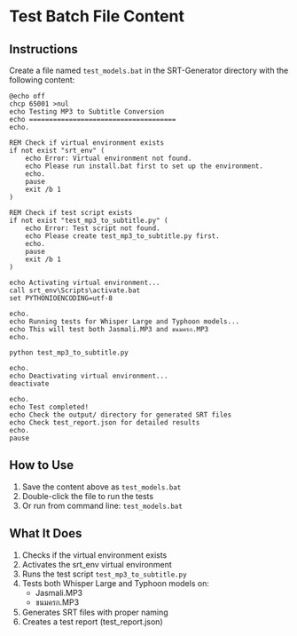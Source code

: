# Test Batch File Content

## Instructions
Create a file named `test_models.bat` in the SRT-Generator directory with the following content:

```batch
@echo off
chcp 65001 >nul
echo Testing MP3 to Subtitle Conversion
echo =====================================
echo.

REM Check if virtual environment exists
if not exist "srt_env" (
    echo Error: Virtual environment not found.
    echo Please run install.bat first to set up the environment.
    echo.
    pause
    exit /b 1
)

REM Check if test script exists
if not exist "test_mp3_to_subtitle.py" (
    echo Error: Test script not found.
    echo Please create test_mp3_to_subtitle.py first.
    echo.
    pause
    exit /b 1
)

echo Activating virtual environment...
call srt_env\Scripts\activate.bat
set PYTHONIOENCODING=utf-8

echo.
echo Running tests for Whisper Large and Typhoon models...
echo This will test both Jasmali.MP3 and ขนมครก.MP3
echo.

python test_mp3_to_subtitle.py

echo.
echo Deactivating virtual environment...
deactivate

echo.
echo Test completed!
echo Check the output/ directory for generated SRT files
echo Check test_report.json for detailed results
echo.
pause
```

## How to Use

1. Save the content above as `test_models.bat`
2. Double-click the file to run the tests
3. Or run from command line: `test_models.bat`

## What It Does

1. Checks if the virtual environment exists
2. Activates the srt_env virtual environment
3. Runs the test script `test_mp3_to_subtitle.py`
4. Tests both Whisper Large and Typhoon models on:
   - Jasmali.MP3
   - ขนมครก.MP3
5. Generates SRT files with proper naming
6. Creates a test report (test_report.json)